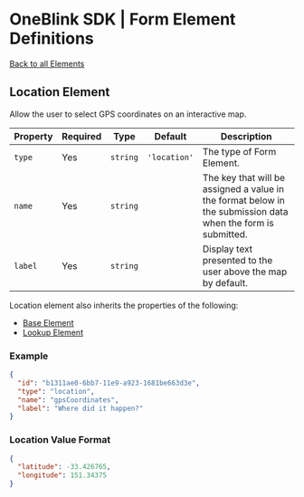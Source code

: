# OneBlink SDK | Form Element Definitions

[Back to all Elements](./README.md)

## Location Element

Allow the user to select GPS coordinates on an interactive map.

| Property | Required | Type     | Default      | Description                                                                                                  |
| -------- | -------- | -------- | ------------ | ------------------------------------------------------------------------------------------------------------ |
| `type`   | Yes      | `string` | `'location'` | The type of Form Element.                                                                                    |
| `name`   | Yes      | `string` |              | The key that will be assigned a value in the format below in the submission data when the form is submitted. |
| `label`  | Yes      | `string` |              | Display text presented to the user above the map by default.                                                 |

Location element also inherits the properties of the following:

- [Base Element](./base-element.md)
- [Lookup Element](./lookup-element.md)

### Example

```JSON
{
  "id": "b1311ae0-6bb7-11e9-a923-1681be663d3e",
  "type": "location",
  "name": "gpsCoordinates",
  "label": "Where did it happen?"
}
```

### Location Value Format

```JSON
{
  "latitude": -33.426765,
  "longitude": 151.34375
}
```
